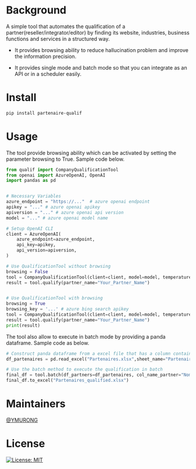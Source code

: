 # Background

A simple tool that automates the qualification of a partner(reseller/integrator/editor) by finding its website, industries, business functions and services in a structured way.

* It provides browsing ability to reduce hallucination problem and improve the information precision.

* It provides single mode and batch mode so that you can integrate as an API or in a scheduler easily.

# Install

```bash
pip install partenaire-qualif
```

# Usage
The tool provide browsing ability which can be activated by setting the parameter browsing to True. Sample code below.

```python
from qualif import CompanyQualificationTool
from openai import AzureOpenAI, OpenAI
import pandas as pd


# Necessary Variables
azure_endpoint = "https://..."  # azure openai endpoint
apikey = "..." # azure openai apikey
apiversion = "..." # azure openai api version
model = "..." # azure openai model name

# Setup OpenAI CLI
client = AzureOpenAI(
    azure_endpoint=azure_endpoint,
    api_key=apikey,
    api_version=apiversion,
)

# Use QualificationTool without browsing
browsing = False
tool = CompanyQualificationTool(client=client, model=model, temperature=0, browsing=browsing)
result = tool.qualify(partner_name="Your_Partner_Name")


# Use QualificationTool with browsing
browsing = True
browsing_key = '...' # azure bing search apikey
tool = CompanyQualificationTool(client=client, model=model, temperature=0, browsing=browsing, browsing_key=browsing_key)
result = tool.qualify(partner_name="Your_Partner_Name")
print(result)
```

The tool also allow to execute in batch mode by providing a panda dataframe. Sample code as below.

```python
# Construct panda dataframe from a excel file that has a column containing the name of partners
df_partenaires = pd.read_excel("Partenaires.xlsx",sheet_name="Partenaires")

# Use the batch method to execute the qualification in batch
final_df = tool.batch(df_partners=df_partenaires, col_name_partner="Nom_Partenaire")
final_df.to_excel("Partenaires_qualified.xlsx")
```

# Maintainers
[@YMURONG](https://github.com/ymurong)


# License
[![License: MIT](https://img.shields.io/badge/License-MIT-yellow.svg)](https://opensource.org/licenses/MIT)
